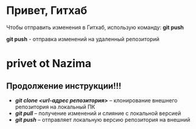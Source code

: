 # Привет, Гитхаб
Чтобы отправить изменения в Гитхаб, использую команду: **git push** 

**git push** - отправка изменений на удаленный репозиторий 
#  privet ot Nazima

## Продолжение инструкции!!!

* ***git clone <url-адрес репозитория>*** – клонирование внешнего репозитория на  локальный ПК
* ***git pull*** – получение изменений и слияние с локальной версией
* ***git push*** – отправляет локальную версию репозитория на внешний